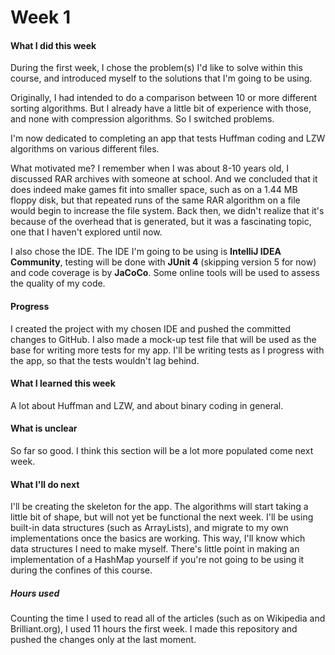 # Week 1

#### What I did this week

During the first week, I chose the problem(s) I'd like to solve within this course, and introduced myself to the solutions that I'm going to be using.

Originally, I had intended to do a comparison between 10 or more different sorting algorithms. But I already have a little bit of experience with those, and none with compression algorithms. So I switched problems.

I'm now dedicated to completing an app that tests Huffman coding and LZW algorithms on various different files.

What motivated me? I remember when I was about 8-10 years old, I discussed RAR archives with someone at school. And we concluded that it does indeed make games fit into smaller space, such as on a 1.44 MB floppy disk, but that repeated runs of the same RAR algorithm on a file would begin to increase the file system. Back then, we didn't realize that it's because of the overhead that is generated, but it was a fascinating topic, one that I haven't explored until now.

I also chose the IDE. The IDE I'm going to be using is **IntelliJ IDEA Community**, testing will be done with **JUnit 4** (skipping version 5 for now) and code coverage is by **JaCoCo**. Some online tools will be used to assess the quality of my code.

#### Progress

I created the project with my chosen IDE and pushed the committed changes to GitHub. I also made a mock-up test file that will be used as the base for writing more tests for my app. I'll be writing tests as I progress with the app, so that the tests wouldn't lag behind.

#### What I learned this week

A lot about Huffman and LZW, and about binary coding in general.

#### What is unclear

So far so good. I think this section will be a lot more populated come next week.

#### What I'll do next

I'll be creating the skeleton for the app. The algorithms will start taking a little bit of shape, but will not yet be functional the next week. I'll be using built-in data structures (such as ArrayLists), and migrate to my own implementations once the basics are working. This way, I'll know which data structures I need to make myself. There's little point in making an implementation of a HashMap yourself if you're not going to be using it during the confines of this course.

##### Hours used

Counting the time I used to read all of the articles (such as on Wikipedia and Brilliant.org), I used 11 hours the first week. I made this repository and pushed the changes only at the last moment.
